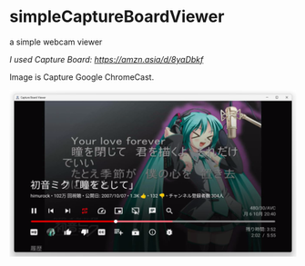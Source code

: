 # simpleCaptureBoardViewer
a simple webcam viewer

*I used Capture Board: https://amzn.asia/d/8yaDbkf*

Image is Capture Google ChromeCast.

<img src="https://raw.githubusercontent.com/CrossDarkrix/simpleCaptureBoardViewer/refs/heads/main/screenshot/screenshot.png" alt="simpleCaptureBoardViewer" title="simpleCaptureBoardViewer">